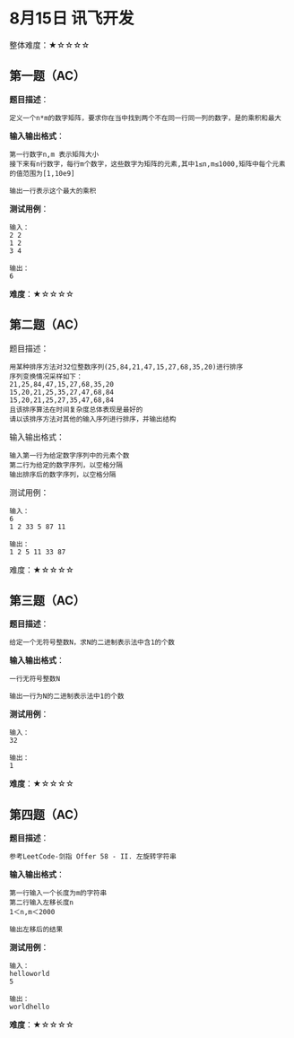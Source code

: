 # 8月15日 讯飞开发

整体难度：★☆☆☆☆

## 第一题（AC）

**题目描述**：

    定义一个n*m的数字矩阵，要求你在当中找到两个不在同一行同一列的数字，是的乘积和最大

**输入输出格式**：

    第一行数字n,m 表示矩阵大小
    接下来有n行数字，每行m个数字，这些数字为矩阵的元素,其中1≤n,m≤1000,矩阵中每个元素的值范围为[1,10e9]

    输出一行表示这个最大的乘积

**测试用例**：

    输入：
    2 2
    1 2
    3 4

    输出：
    6

**难度**：★☆☆☆☆


## 第二题（AC）

题目描述：

    用某种排序方法对32位整数序列(25,84,21,47,15,27,68,35,20)进行排序
    序列变换情况采样如下：
    21,25,84,47,15,27,68,35,20
    15,20,21,25,35,27,47,68,84
    15,20,21,25,27,35,47,68,84
    且该排序算法在时间复杂度总体表现是最好的
    请以该排序方法对其他的输入序列进行排序，并输出结构
    

输入输出格式：
    
    输入第一行为给定数字序列中的元素个数
    第二行为给定的数字序列，以空格分隔
    输出排序后的数字序列，以空格分隔    

测试用例：

    输入：
    6
    1 2 33 5 87 11

    输出：
    1 2 5 11 33 87

难度：★☆☆☆☆

## 第三题（AC）

**题目描述**：

    给定一个无符号整数N，求N的二进制表示法中含1的个数

**输入输出格式**：

    一行无符号整数N

    输出一行为N的二进制表示法中1的个数

**测试用例**：

    输入：
    32

    输出：
    1

**难度**：★☆☆☆☆

## 第四题（AC）

**题目描述**：

    参考LeetCode-剑指 Offer 58 - II. 左旋转字符串

**输入输出格式**：

    第一行输入一个长度为m的字符串
    第二行输入左移长度n
    1＜n,m＜2000

    输出左移后的结果

**测试用例**：

    输入：
    helloworld
    5

    输出：
    worldhello

**难度**：★☆☆☆☆
